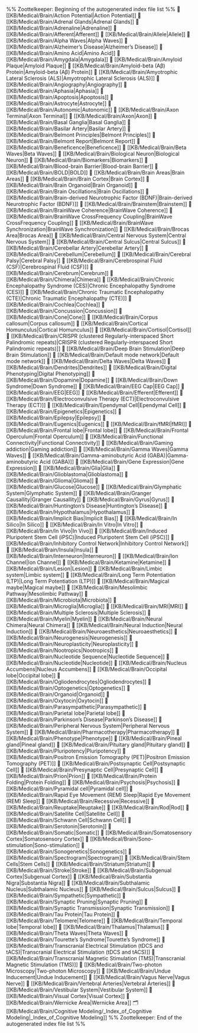 %% Zoottelkeeper: Beginning of the autogenerated index file list  %%
📄 [[KB/Medical/Brain/Action Potential|Action Potential]]
📄 [[KB/Medical/Brain/Adrenal Glands|Adrenal Glands]]
📄 [[KB/Medical/Brain/Adrenaline|Adrenaline]]
📄 [[KB/Medical/Brain/Afferent|Afferent]]
📄 [[KB/Medical/Brain/Allele|Allele]]
📄 [[KB/Medical/Brain/Alpha Waves|Alpha Waves]]
📄 [[KB/Medical/Brain/Alzheimer’s Disease|Alzheimer’s Disease]]
📄 [[KB/Medical/Brain/Amino Acid|Amino Acid]]
📄 [[KB/Medical/Brain/Amygdala|Amygdala]]
📄 [[KB/Medical/Brain/Amyloid Plaque|Amyloid Plaque]]
📄 [[KB/Medical/Brain/Amyloid-beta (Aβ) Protein|Amyloid-beta (Aβ) Protein]]
📄 [[KB/Medical/Brain/Amyotrophic Lateral Sclerosis (ALS)|Amyotrophic Lateral Sclerosis (ALS)]]
📄 [[KB/Medical/Brain/Angiography|Angiography]]
📄 [[KB/Medical/Brain/Aphasia|Aphasia]]
📄 [[KB/Medical/Brain/Apoptosis|Apoptosis]]
📄 [[KB/Medical/Brain/Astrocyte|Astrocyte]]
📄 [[KB/Medical/Brain/Autonomic|Autonomic]]
📄 [[KB/Medical/Brain/Axon Terminal|Axon Terminal]]
📄 [[KB/Medical/Brain/Axon|Axon]]
📄 [[KB/Medical/Brain/Basal Ganglia|Basal Ganglia]]
📄 [[KB/Medical/Brain/Basilar Artery|Basilar Artery]]
📄 [[KB/Medical/Brain/Belmont Principles|Belmont Principles]]
📄 [[KB/Medical/Brain/Belmont Report|Belmont Report]]
📄 [[KB/Medical/Brain/Beneficence|Beneficence]]
📄 [[KB/Medical/Brain/Beta Waves|Beta Waves]]
📄 [[KB/Medical/Brain/Biological Neuron|Biological Neuron]]
📄 [[KB/Medical/Brain/Biomarkers|Biomarkers]]
📄 [[KB/Medical/Brain/Blood-brain Barrier|Blood-brain Barrier]]
📄 [[KB/Medical/Brain/BOLD|BOLD]]
📄 [[KB/Medical/Brain/Brain Areas|Brain Areas]]
📄 [[KB/Medical/Brain/Brain Cortex|Brain Cortex]]
📄 [[KB/Medical/Brain/Brain Organoid|Brain Organoid]]
📄 [[KB/Medical/Brain/Brain Oscillations|Brain Oscillations]]
📄 [[KB/Medical/Brain/Brain-derived Neurotrophic Factor (BDNF)|Brain-derived Neurotrophic Factor (BDNF)]]
📄 [[KB/Medical/Brain/Brainstem|Brainstem]]
📄 [[KB/Medical/Brain/BrainWave Coherence|BrainWave Coherence]]
📄 [[KB/Medical/Brain/BrainWave CrossFrequency Coupling|BrainWave CrossFrequency Coupling]]
📄 [[KB/Medical/Brain/BrainWave Synchronization|BrainWave Synchronization]]
📄 [[KB/Medical/Brain/Brocas Area|Brocas Area]]
📄 [[KB/Medical/Brain/Central Nervous System|Central Nervous System]]
📄 [[KB/Medical/Brain/Central Sulcus|Central Sulcus]]
📄 [[KB/Medical/Brain/Cerebellar Artery|Cerebellar Artery]]
📄 [[KB/Medical/Brain/Cerebellum|Cerebellum]]
📄 [[KB/Medical/Brain/Cerebral Palsy|Cerebral Palsy]]
📄 [[KB/Medical/Brain/Cerebrospinal Fluid (CSF)|Cerebrospinal Fluid (CSF)]]
📄 [[KB/Medical/Brain/Cerebrum|Cerebrum]]
📄 [[KB/Medical/Brain/Chimera|Chimera]]
📄 [[KB/Medical/Brain/Chronic Encephalopathy Syndrome (CES)|Chronic Encephalopathy Syndrome (CES)]]
📄 [[KB/Medical/Brain/Chronic Traumatic Encephalopathy (CTE)|Chronic Traumatic Encephalopathy (CTE)]]
📄 [[KB/Medical/Brain/Cochlea|Cochlea]]
📄 [[KB/Medical/Brain/Concussion|Concussion]]
📄 [[KB/Medical/Brain/Cone|Cone]]
📄 [[KB/Medical/Brain/Corpus callosum|Corpus callosum]]
📄 [[KB/Medical/Brain/Cortical Homunculus|Cortical Homunculus]]
📄 [[KB/Medical/Brain/Cortisol|Cortisol]]
📄 [[KB/Medical/Brain/CRISPR (clustered Regularly-interspaced Short Palindromic repeats)|CRISPR (clustered Regularly-interspaced Short Palindromic repeats)]]
📄 [[KB/Medical/Brain/Deep Brain Stimulation|Deep Brain Stimulation]]
📄 [[KB/Medical/Brain/Default mode network|Default mode network]]
📄 [[KB/Medical/Brain/Delta Waves|Delta Waves]]
📄 [[KB/Medical/Brain/Dendrites|Dendrites]]
📄 [[KB/Medical/Brain/Digital Phenotyping|Digital Phenotyping]]
📄 [[KB/Medical/Brain/Dopamine|Dopamine]]
📄 [[KB/Medical/Brain/Down Syndrome|Down Syndrome]]
📄 [[KB/Medical/Brain/EEG Cap|EEG Cap]]
📄 [[KB/Medical/Brain/EEG|EEG]]
📄 [[KB/Medical/Brain/Efferent|Efferent]]
📄 [[KB/Medical/Brain/Electroconvulsive Therapy (ECT)|Electroconvulsive Therapy (ECT)]]
📄 [[KB/Medical/Brain/Ependymal Cell|Ependymal Cell]]
📄 [[KB/Medical/Brain/Epigenetics|Epigenetics]]
📄 [[KB/Medical/Brain/Epilepsy|Epilepsy]]
📄 [[KB/Medical/Brain/Eugenics|Eugenics]]
📄 [[KB/Medical/Brain/fMRI|fMRI]]
📄 [[KB/Medical/Brain/Frontal lobe|Frontal lobe]]
📄 [[KB/Medical/Brain/Frontal Operculum|Frontal Operculum]]
📄 [[KB/Medical/Brain/Functional Connectivity|Functional Connectivity]]
📄 [[KB/Medical/Brain/Gaming addiction|Gaming addiction]]
📄 [[KB/Medical/Brain/Gamma Waves|Gamma Waves]]
📄 [[KB/Medical/Brain/Gamma-aminobutyric Acid (GABA)|Gamma-aminobutyric Acid (GABA)]]
📄 [[KB/Medical/Brain/Gene Expression|Gene Expression]]
📄 [[KB/Medical/Brain/Glia|Glia]]
📄 [[KB/Medical/Brain/Glioblastoma|Glioblastoma]]
📄 [[KB/Medical/Brain/Glioma|Glioma]]
📄 [[KB/Medical/Brain/Glucose|Glucose]]
📄 [[KB/Medical/Brain/Glymphatic System|Glymphatic System]]
📄 [[KB/Medical/Brain/Granger Causallity|Granger Causallity]]
📄 [[KB/Medical/Brain/Gyrus|Gyrus]]
📄 [[KB/Medical/Brain/Huntington’s Disease|Huntington’s Disease]]
📄 [[KB/Medical/Brain/Hypothalamus|Hypothalamus]]
📄 [[KB/Medical/Brain/Implicit Bias|Implicit Bias]]
📄 [[KB/Medical/Brain/In Silico|In Silico]]
📄 [[KB/Medical/Brain/In Vitro|In Vitro]]
📄 [[KB/Medical/Brain/In Vivo|In Vivo]]
📄 [[KB/Medical/Brain/Induced Pluripotent Stem Cell (iPSC)|Induced Pluripotent Stem Cell (iPSC)]]
📄 [[KB/Medical/Brain/Inhibitory Control Network|Inhibitory Control Network]]
📄 [[KB/Medical/Brain/Insula|Insula]]
📄 [[KB/Medical/Brain/Interneuron|Interneuron]]
📄 [[KB/Medical/Brain/Ion Channel|Ion Channel]]
📄 [[KB/Medical/Brain/Ketamine|Ketamine]]
📄 [[KB/Medical/Brain/Lesion|Lesion]]
📄 [[KB/Medical/Brain/Limbic system|Limbic system]]
📄 [[KB/Medical/Brain/Long Term Potentiation (LTP)|Long Term Potentiation (LTP)]]
📄 [[KB/Medical/Brain/Magical maybe|Magical maybe]]
📄 [[KB/Medical/Brain/Mesolimbic Pathway|Mesolimbic Pathway]]
📄 [[KB/Medical/Brain/Microbiota|Microbiota]]
📄 [[KB/Medical/Brain/Microglia|Microglia]]
📄 [[KB/Medical/Brain/MRI|MRI]]
📄 [[KB/Medical/Brain/Multiple Sclerosis|Multiple Sclerosis]]
📄 [[KB/Medical/Brain/Myelin|Myelin]]
📄 [[KB/Medical/Brain/Neural Chimera|Neural Chimera]]
📄 [[KB/Medical/Brain/Neural Induction|Neural Induction]]
📄 [[KB/Medical/Brain/Neuroaesthetics|Neuroaesthetics]]
📄 [[KB/Medical/Brain/Neurogenesis|Neurogenesis]]
📄 [[KB/Medical/Brain/Neuroplasticity|Neuroplasticity]]
📄 [[KB/Medical/Brain/Nootropics|Nootropics]]
📄 [[KB/Medical/Brain/Nucleotide Sequence|Nucleotide Sequence]]
📄 [[KB/Medical/Brain/Nucleotide|Nucleotide]]
📄 [[KB/Medical/Brain/Nucleus Accumbens|Nucleus Accumbens]]
📄 [[KB/Medical/Brain/Occipital lobe|Occipital lobe]]
📄 [[KB/Medical/Brain/Ogliodendrocytes|Ogliodendrocytes]]
📄 [[KB/Medical/Brain/Optogenetics|Optogenetics]]
📄 [[KB/Medical/Brain/Organoid|Organoid]]
📄 [[KB/Medical/Brain/Oxytocin|Oxytocin]]
📄 [[KB/Medical/Brain/Parasympathetic|Parasympathetic]]
📄 [[KB/Medical/Brain/Parietal lobe|Parietal lobe]]
📄 [[KB/Medical/Brain/Parkinson’s Disease|Parkinson’s Disease]]
📄 [[KB/Medical/Brain/Peripheral Nervous System|Peripheral Nervous System]]
📄 [[KB/Medical/Brain/Pharmacotherapy|Pharmacotherapy]]
📄 [[KB/Medical/Brain/Phenotype|Phenotype]]
📄 [[KB/Medical/Brain/Pineal gland|Pineal gland]]
📄 [[KB/Medical/Brain/Pituitary gland|Pituitary gland]]
📄 [[KB/Medical/Brain/Pluripotency|Pluripotency]]
📄 [[KB/Medical/Brain/Positron Emission Tomography (PET)|Positron Emission Tomography (PET)]]
📄 [[KB/Medical/Brain/Postsynaptic Cell|Postsynaptic Cell]]
📄 [[KB/Medical/Brain/Presynaptic Cell|Presynaptic Cell]]
📄 [[KB/Medical/Brain/Prion|Prion]]
📄 [[KB/Medical/Brain/Protein Folding|Protein Folding]]
📄 [[KB/Medical/Brain/Psychosis|Psychosis]]
📄 [[KB/Medical/Brain/Pyramidal cell|Pyramidal cell]]
📄 [[KB/Medical/Brain/Rapid Eye Movement (REM) Sleep|Rapid Eye Movement (REM) Sleep]]
📄 [[KB/Medical/Brain/Recessive|Recessive]]
📄 [[KB/Medical/Brain/Reuptake|Reuptake]]
📄 [[KB/Medical/Brain/Rod|Rod]]
📄 [[KB/Medical/Brain/Satellite Cell|Satellite Cell]]
📄 [[KB/Medical/Brain/Schwann Cell|Schwann Cell]]
📄 [[KB/Medical/Brain/Serotonin|Serotonin]]
📄 [[KB/Medical/Brain/Somatic|Somatic]]
📄 [[KB/Medical/Brain/Somatosensory Cortex|Somatosensory Cortex]]
📄 [[KB/Medical/Brain/Sono-stimulation|Sono-stimulation]]
📄 [[KB/Medical/Brain/Sonogenetics|Sonogenetics]]
📄 [[KB/Medical/Brain/Spectrogram|Spectrogram]]
📄 [[KB/Medical/Brain/Stem Cells|Stem Cells]]
📄 [[KB/Medical/Brain/Striatum|Striatum]]
📄 [[KB/Medical/Brain/Stroke|Stroke]]
📄 [[KB/Medical/Brain/Subgenual Cortex|Subgenual Cortex]]
📄 [[KB/Medical/Brain/Substantia Nigra|Substantia Nigra]]
📄 [[KB/Medical/Brain/Subthalamic Nucleus|Subthalamic Nucleus]]
📄 [[KB/Medical/Brain/Sulcus|Sulcus]]
📄 [[KB/Medical/Brain/Sympathetic|Sympathetic]]
📄 [[KB/Medical/Brain/Synaptic Pruning|Synaptic Pruning]]
📄 [[KB/Medical/Brain/Synaptic Transmission|Synaptic Transmission]]
📄 [[KB/Medical/Brain/Tau Protein|Tau Protein]]
📄 [[KB/Medical/Brain/Telomere|Telomere]]
📄 [[KB/Medical/Brain/Temporal lobe|Temporal lobe]]
📄 [[KB/Medical/Brain/Thalamus|Thalamus]]
📄 [[KB/Medical/Brain/Theta Waves|Theta Waves]]
📄 [[KB/Medical/Brain/Tourette’s Syndrome|Tourette’s Syndrome]]
📄 [[KB/Medical/Brain/Transcranial Electrical Stimulation (tDCS and tACS)|Transcranial Electrical Stimulation (tDCS and tACS)]]
📄 [[KB/Medical/Brain/Transcranial Magnetic Stimulation (TMS)|Transcranial Magnetic Stimulation (TMS)]]
📄 [[KB/Medical/Brain/Two-photon Microscopy|Two-photon Microscopy]]
📄 [[KB/Medical/Brain/Undue Inducement|Undue Inducement]]
📄 [[KB/Medical/Brain/Vagus Nerve|Vagus Nerve]]
📄 [[KB/Medical/Brain/Vertebral Arteries|Vertebral Arteries]]
📄 [[KB/Medical/Brain/Vestibular System|Vestibular System]]
📄 [[KB/Medical/Brain/Visual Cortex|Visual Cortex]]
📄 [[KB/Medical/Brain/Wernicke Area|Wernicke Area]]
🗂️ [[KB/Medical/Brain/Cognitive Modeling/_Index_of_Cognitive Modeling|_Index_of_Cognitive Modeling]]
%% Zoottelkeeper: End of the autogenerated index file list  %%
